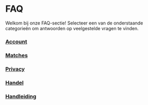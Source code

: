 <link rel="stylesheet" href="https://cdnjs.cloudflare.com/ajax/libs/font-awesome/6.0.0-beta3/css/all.min.css">

# FAQ

Welkom bij onze FAQ-sectie! Selecteer een van de onderstaande categorieën om antwoorden op veelgestelde vragen te vinden.

<div class="faq-grid">
    <div class="faq-grid-item">
        <a href="/nl/faq/account">
            <i class="fa fa-user"></i>
            <h3>Account</h3>
        </a>
    </div>
    <div class="faq-grid-item">
        <a href="/nl/faq/matches">
            <i class="fa fa-users"></i>
            <h3>Matches</h3>
        </a>
    </div>
    <div class="faq-grid-item">
        <a href="/nl/faq/privacy">
            <i class="fa fa-lock"></i>
            <h3>Privacy</h3>
        </a>
    </div>
    <div class="faq-grid-item">
        <a href="/nl/faq/trading">
            <i class="fa fa-chart-line"></i>
            <h3>Handel</h3>
        </a>
    </div>
    <div class="faq-grid-item">
        <a href="/nl/faq/tutorials">
            <i class="fa fa-book-open"></i>
            <h3>Handleiding</h3>
        </a>
    </div>
</div>
